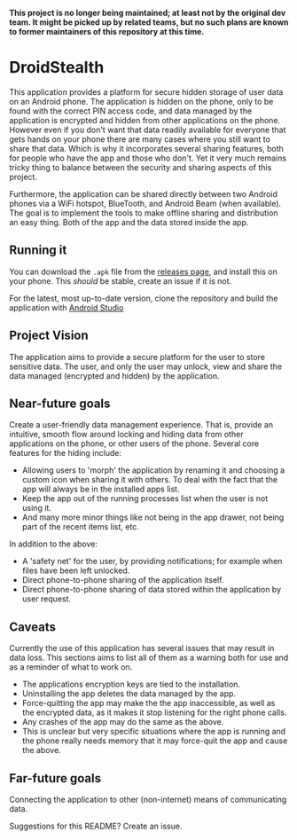 **This project is no longer being maintained; at least not by the original dev team. It might be picked up by related teams, but no such plans are known to former maintainers of this repository at this time.**

DroidStealth
===============

This application provides a platform for secure hidden storage of user data on an Android phone.
The application is hidden on the phone, only to be found with the correct PIN access code, and data managed by the application is encrypted and hidden from other applications on the phone.
However even if you don't want that data readily available for everyone that gets hands on your phone there are many cases where you still want to share that data.
Which is why it incorporates several sharing features, both for people who have the app and those who don't.
Yet it very much remains tricky thing to balance between the security and sharing aspects of this project.

Furthermore, the application can be shared directly between two Android phones via a WiFi hotspot, BlueTooth, and Android Beam (when available).
The goal is to implement the tools to make offline sharing and distribution an easy thing.
Both of the app and the data stored inside the app.

## Running it
You can download the `.apk` file from the [releases page](https://github.com/droidstealth/droid-stealth/releases), and install this on your phone. This *should* be stable, create an issue if it is not. 

For the latest, most up-to-date version, clone the repository and build the application with [Android Studio](http://developer.android.com/tools/studio/index.html)

Project Vision
--------------

The application aims to provide a secure platform for the user to store sensitive data.
The user, and only the user may unlock, view and share the data managed (encrypted and hidden) by the application.

Near-future goals
-----------------

Create a user-friendly data management experience.
That is, provide an intuitive, smooth flow around locking and hiding data from other applications on the phone, or other users of the phone.
 Several core features for the hiding include:

* Allowing users to 'morph' the application by renaming it and choosing a custom icon when sharing it with others.
To deal with the fact that the app will always be in the installed apps list.
* Keep the app out of the running processes list when the user is not using it.
* And many more minor things like not being in the app drawer, not being part of the recent items list, etc.

 In addition to the above:

* A 'safety net' for the user, by providing notifications; for example when files have been left unlocked.
* Direct phone-to-phone sharing of the application itself.
* Direct phone-to-phone sharing of data stored within the application by user request.

Caveats
----------------

Currently the use of this application has several issues that may result in data loss.
This sections aims to list all of them as a warning both for use and as a reminder of what to work on.

* The applications encryption keys are tied to the installation.
* Uninstalling the app deletes the data managed by the app.
* Force-quitting the app may make the the app inaccessible, as well as the encrypted data, as it makes it stop listening for the right phone calls.
* Any crashes of the app may do the same as the above.
* This is unclear but very specific situations where the app is running and the phone really needs memory that it may force-quit the app and cause the above.

Far-future goals
----------------
Connecting the application to other (non-internet) means of communicating data.

Suggestions for this README? Create an issue.
